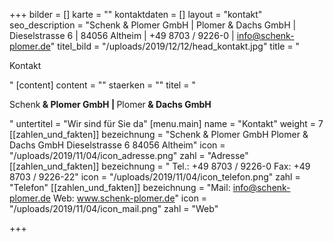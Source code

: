 +++
bilder = []
karte = ""
kontaktdaten = []
layout = "kontakt"
seo_description = "Schenk & Plomer GmbH | Plomer & Dachs GmbH | Dieselstrasse 6 | 84056 Altheim | +49 8703 / 9226-0 | info@schenk-plomer.de"
titel_bild = "/uploads/2019/12/12/head_kontakt.jpg"
title = "<p>Kontakt</p>"
[content]
content = ""
staerken = ""
titel = "<p>Schenk<strong> &amp; Plomer GmbH | </strong>Plomer<strong> &amp; Dachs GmbH</strong></p>"
untertitel = "Wir sind für Sie da"
[menu.main]
name = "Kontakt"
weight = 7
[[zahlen_und_fakten]]
bezeichnung = "Schenk & Plomer GmbH Plomer & Dachs GmbH Dieselstrasse 6  84056 Altheim"
icon = "/uploads/2019/11/04/icon_adresse.png"
zahl = "Adresse"
[[zahlen_und_fakten]]
bezeichnung = " Tel.: +49 8703 / 9226-0  Fax: +49 8703 / 9226-22"
icon = "/uploads/2019/11/04/icon_telefon.png"
zahl = "Telefon"
[[zahlen_und_fakten]]
bezeichnung = "Mail: info@schenk-plomer.de Web: www.schenk-plomer.de"
icon = "/uploads/2019/11/04/icon_mail.png"
zahl = "Web"

+++
